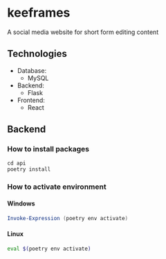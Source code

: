 # keeframes
A social media website for short form editing content

## Technologies
- Database:
    - MySQL
- Backend:
    - Flask
- Frontend:
    - React

## Backend
### How to install packages
```
cd api
poetry install
```
### How to activate environment
#### Windows
```powershell
Invoke-Expression (poetry env activate)
```
#### Linux
```bash
eval $(poetry env activate)
```
